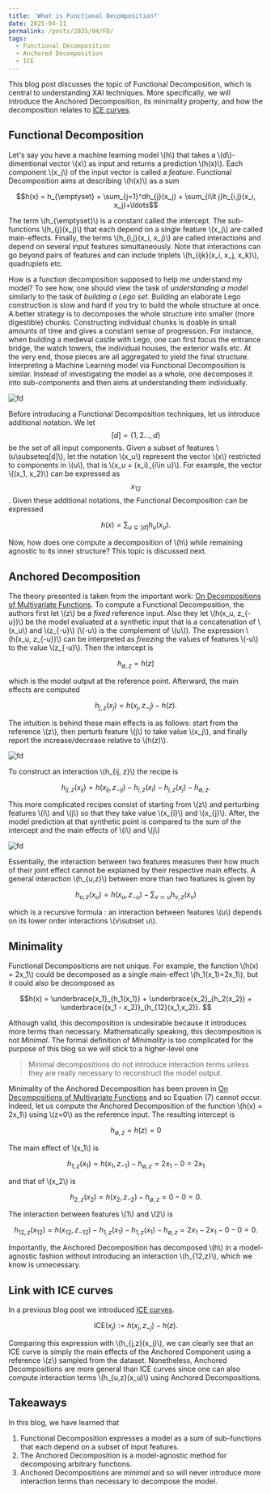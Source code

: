 ```yaml
---
title: 'What is Functional Decomposition?'
date: 2025-04-11
permalink: /posts/2025/04/FD/
tags:
  - Functional Decomposition
  - Anchored Decomposition
  - ICE
---
```


This blog post discusses the topic of Functional Decomposition, which is central to understanding
XAI techniques. More specifically, we will introduce the Anchored Decomposition, its minimality property,
and how the decomposition relates to [ICE curves](https://gablabc.github.io/posts/2023/03/PDP-ICE/).

## Functional Decomposition

Let's say you have a machine learning model \\(h\\) that takes a \\(d\\)-dimentional vector \\(x\\) as input
and returns a prediction \\(h(x)\\). Each component \\(x_j\\) of the input vector is called a *feature*.
Functional Decomposition aims at describing \\(h(x)\\) as a sum

$$h(x) = h_{\emptyset} + \sum_{j=1}^dh_{j}(x_j) + \sum_{i\lt j}h_{i,j}(x_i, x_j)+\ldots$$

The term \\(h_{\emptyset}\\) is a constant called the intercept. The sub-functions \\(h_{j}(x_j)\\) that each depend on a
single feature \\(x_j\\) are called main-effects. Finally, the terms \\(h_{i,j}(x_i, x_j)\\) are called
interactions and depend on several input features simultaneously. Note that interactions can go beyond
pairs of features and can include triplets \\(h_{ijk}(x_i, x_j, x_k)\\), quadruplets etc.

How is a function decomposition supposed to help me understand my model?
To see how, one should view the task of *understanding a model* similarly to the task of *building a Lego set*.
Building an elaborate Lego construction is slow and hard if you try to build the whole structure at once.
A better strategy is to decomposes the whole structure into smaller (more digestible) chunks.
Constructing individual chunks is doable in small amounts of time and gives a constant sense of progression.
For instance, when building a medieval castle with Lego, one can first focus the entrance bridge, the watch towers,
the individual houses, the exterior walls etc. At the very end, those pieces are all aggregated to yield the final structure.
Interpreting a Machine Learning model via Functional Decomposition is similar. Instead of investigating the model
as a whole, one decomposes it into sub-components and then aims at understanding them individually.

![fd](/images/blog-bb/lego.png)

Before introducing a Functional Decomposition techniques, let us introduce additional notation.
We let $$[d]=\{1, 2\ldots, d\}$$ be the set of all input components. Given a subset of
features \\(u\subseteq[d]\\), let the notation \\(x_u\\) represent the vector \\(x\\) restricted to components
in \\(u\\), that is \\(x_u = (x_i)_{i\in u}\\). For example, the vector \\((x_1, x_2)\\) can be expressed as
$$x_{12}$$. Given these additional notations, the Functional Decomposition can be expressed

$$h(x)= \sum_{u \subseteq [d]} h_u(x_u).$$

Now, how does one compute a decomposition of \\(h\\) while remaining agnostic to its inner structure?
This topic is discussed next.

## Anchored Decomposition

The theory presented is taken from the important work:
[On Decompositions of Multivariate Functions](https://www.maths.unsw.edu.au/sites/default/files/amr08_5_0.pdf).
To compute a Functional Decomposition, the authors first let \\(z\\) be a *fixed* reference input. Also they
let \\(h(x_u, z_{-u})\\) be the model evaluated at a synthetic input that is a concatenation of \\(x_u\\) and \\(z_{-u}\\)
(\\(-u\\) is the complement of \\(u\\)). The expression \\(h(x_u, z_{-u})\\) can be interpreted as *freezing* the values of
features \\(-u\\) to the value \\(z_{-u}\\). Then the intercept is

$$h_{\emptyset,z} = h(z)$$

which is the model output at the reference point. Afterward, the main effects are computed

$$h_{j,z}(x_j) = h(x_j, z_{-j}) - h(z).$$

The intuition is behind these main effects is as follows: start from the reference \\(z\\), then perturb feature 
\\(j\\) to take value \\(x_j\\), and finally report the increase/decrease relative to \\(h(z)\\).

![fd](/images/blog-bb/Anchored.png)

To construct an interaction \\(h_{ij, z}\\) the recipe is

$$h_{ij,z}(x_{ij}) = h(x_{ij}, z_{-ij}) - h_{i,z}(x_i) - h_{j,z}(x_j) - h_{\emptyset,z}.$$

This more complicated recipes consist of starting from \\(z\\) and perturbing features \\(i\\) and \\(j\\) so that they take
value \\(x_{i}\\) and \\(x_{j}\\). After, the model prediction at that synthetic point is compared to the sum of the
intercept and the main effects of \\(i\\) and \\(j\\)

![fd](/images/blog-bb/Anchored_2.png)

Essentially, the interaction between two features measures their how much of their joint effect cannot be explained by their
respective main effects. A general interaction \\(h_{u,z}\\) between more than two features is given by

$$h_{u,z}(x_u) = h(x_u, z_{-u}) - \sum_{v\subset u} h_{v,z}(x_v)$$

which is a recursive formula : an interaction between features \\(u\\) depends on its lower order interactions \\(v\subset u\\).

## Minimality

Functional Decompositions are not unique. For example, the function \\(h(x) = 2x_1\\) could be
decomposed as a single main-effect \\(h_1(x_1)=2x_1\\), but it could also be decomposed as

$$h(x) = \underbrace{x_1}_{h_1(x_1)} + \underbrace{x_2}_{h_2(x_2)} +
\underbrace{(x_1 - x_2)}_{h_{12}(x_1,x_2)}.
$$

Although valid, this decomposition is undesirable because it introduces more terms than necessary.
Mathematically speaking, this decomposition is not *Minimal*. The formal definition of *Minimality* is
too complicated for the purpose of this blog so we will stick to a higher-level one

> Minimal decompositions do not introduce interaction terms unless they are really necessary to reconstruct the model output.

Minimality of the Anchored Decomposition has been proven in
[On Decompositions of Multivariate Functions](https://www.maths.unsw.edu.au/sites/default/files/amr08_5_0.pdf)
and so Equation (7) cannot occur. Indeed, let us compute the Anchored Decomposition of
the function \\(h(x) = 2x_1\\) using \\(z=0\\) as the reference input. The resulting intercept is

$$h_{\emptyset,z}=h(z)=0$$

The main effect of \\(x_1\\) is

$$h_{1,z}(x_1) = h(x_1, z_{-1}) - h_{\emptyset,z} = 2x_1 - 0=2x_1$$

and that of \\(x_2\\) is

$$h_{2,z}(x_2) = h(x_2, z_{-2}) -h_{\emptyset,z} = 0 - 0=0.$$

The interaction between features \\(1\\) and \\(2\\) is

$$h_{12,z}(x_{12}) = h(x_{12}, z_{-12}) - h_{1,z}(x_1) - h_{1,z}(x_1) - h_{\emptyset,z}=2x_1 - 2x_1 - 0 - 0 = 0.$$

Importantly, the Anchored Decomposition has decomposed \\(h\\) in a model-agnostic fashion without
introducing an interaction \\(h_{12,z}\\), which we know is unnecessary.

## Link with ICE curves

In a previous blog post we introduced [ICE curves](https://gablabc.github.io/posts/2023/03/PDP-ICE/).

$$\text{ICE}(x_j) := h(x_j, z_{-j}) - h(z).$$

Comparing this expression with \\(h_{j,z}(x_j)\\), we can clearly see that an ICE curve is simply the
main effects of the Anchored Component using a reference \\(z\\) sampled from the dataset. Nonetheless,
Anchored Decompositions are more general than ICE curves since one can also compute interaction terms
\\(h_{u,z}(x_u)\\) using Anchored Decompositions.

## Takeaways

In this blog, we have learned that

1. Functional Decomposition expresses a model as a sum of sub-functions that each depend on a subset of input features.
2. The Anchored Decomposition is a model-agnostic method for decomposing arbitrary functions.
3. Anchored Decompositions are *minimal* and so will never introduce more interaction terms than
necessary to decompose the model.
